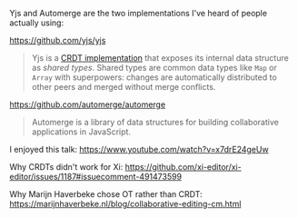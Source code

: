Yjs and Automerge are the two implementations I've heard of people actually using:

https://github.com/yjs/yjs

> Yjs is a [CRDT implementation](https://github.com/yjs/yjs#Yjs-CRDT-Algorithm) that exposes its internal data structure as _shared types_. Shared types are common data types like `Map` or `Array` with superpowers: changes are automatically distributed to other peers and merged without merge conflicts.

https://github.com/automerge/automerge

> Automerge is a library of data structures for building collaborative applications in JavaScript.

I enjoyed this talk: https://www.youtube.com/watch?v=x7drE24geUw

Why CRDTs didn't work for Xi: https://github.com/xi-editor/xi-editor/issues/1187#issuecomment-491473599

Why Marijn Haverbeke chose OT rather than CRDT: https://marijnhaverbeke.nl/blog/collaborative-editing-cm.html
